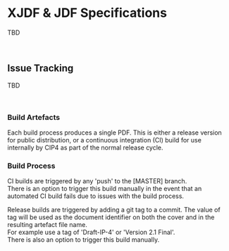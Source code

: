 # XJDF & JDF Specifications
TBD

<br />

## Issue Tracking
TBD

<br />


### Build Artefacts
Each build process produces a single PDF. This is either a release version for public distribution, or a continuous integration (CI) build for use internally by CIP4 as part of the normal release cycle.

### Build Process

CI builds are triggered by any 'push' to the [MASTER] branch.<br/>
There is an option to trigger this build manually in the event that an automated CI build fails due to issues with the build process.

Release builds are triggered by adding a git tag to a commit. The value of tag will be used as the document identifier on both the cover and in the resulting artefact file name.<br/>
For example use a tag of 'Draft-IP-4' or 'Version 2.1 Final'.<br/>
There is also an option to trigger this build manually.
